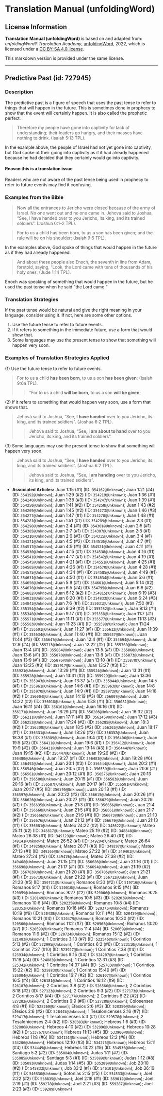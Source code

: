 # Translation Manual (unfoldingWord)

## License Information

**Translation Manual (unfoldingWord)** is based on and adapted from: _unfoldingWord® Translation Academy_, [unfoldingWord](https://unfoldingword.org/utw), 2022, which is licensed under a [CC BY-SA 4.0 license](https://creativecommons.org/licenses/by-sa/4.0/legalcode.en).

This markdown version is provided under the same license.



--------------------------------

## Predictive Past (id: 727945)

### Description

The predictive past is a figure of speech that uses the past tense to refer to things that will happen in the future. This is sometimes done in prophecy to show that the event will certainly happen. It is also called the prophetic perfect.

> Therefore my people have gone into captivity for lack of understanding; their leaders go hungry, and their masses have nothing to drink. (Isaiah 5:13 TPL).

In the example above, the people of Israel had not yet gone into captivity, but God spoke of their going into captivity as if it had already happened because he had decided that they certainly would go into captivity.

#### Reason this is a translation issue

Readers who are not aware of the past tense being used in prophecy to refer to future events may find it confusing.

### Examples from the Bible

> Now all the entrances to Jericho were closed because of the army of Israel. No one went out and no one came in. Jehová said to Joshua, “See, I have handed over to you Jericho, its king, and its trained soldiers”. (Joshua 6:1–2 TPL).

> For to us a child has been born, to us a son has been given; and the rule will be on his shoulder; (Isaiah 9:6 TPL).

In the examples above, God spoke of things that would happen in the future as if they had already happened.

> And about these people also Enoch, the seventh in line from Adam, foretold, saying, “Look, the Lord came with tens of thousands of his holy ones, (Jude 1:14 TPL).

Enoch was speaking of something that would happen in the future, but he used the past tense when he said ”the Lord came.“

### Translation Strategies

If the past tense would be natural and give the right meaning in your language, consider using it. If not, here are some other options.

1. Use the future tense to refer to future events.
2. If it refers to something in the immediate future, use a form that would show that.
3. Some languages may use the present tense to show that something will happen very soon.

### Examples of Translation Strategies Applied

(1\) Use the future tense to refer to future events.

> For to us a child **has been born**, to us a son **has been given**; (Isaiah 9:6a TPL).
> 
> 
> > ”For to us a child **will be born**, to us a son **will be given**;

(2\) If it refers to something that would happen very soon, use a form that shows that.

> Jehová said to Joshua, “See, I **have handed** over to you Jericho, its king, and its trained soldiers”. (Joshua 6:2 TPL).
> 
> 
> > Jehová said to Joshua, “See, I **am about to hand** over to you Jericho, its king, and its trained soldiers”.

(3\) Some languages may use the present tense to show that something will happen very soon.

> Jehová said to Joshua, “See, I **have handed** over to you Jericho, its king, and its trained soldiers”. (Joshua 6:2 TPL).
> 
> 
> > Jehová said to Joshua, “See, I **am handing** over to you Jericho, its king, and its trained soldiers”.

* **Associated Articles:** Juan 1:15 (#1) (ID: `354162@Unknown`); Juan 1:21 (#4) (ID: `354192@Unknown`); Juan 1:29 (#2) (ID: `354219@Unknown`); Juan 1:36 (#1) (ID: `354240@Unknown`); Juan 1:38 (#3) (ID: `354247@Unknown`); Juan 1:39 (#1) (ID: `354250@Unknown`); Juan 1:41 (#2) (ID: `354258@Unknown`); Juan 1:43 (#2) (ID: `354269@Unknown`); Juan 1:45 (#2) (ID: `354273@Unknown`); Juan 1:46 (#3) (ID: `354277@Unknown`); Juan 1:47 (#1) (ID: `354278@Unknown`); Juan 1:48 (#1) (ID: `354281@Unknown`); Juan 1:51 (#1) (ID: `354289@Unknown`); Juan 2:3 (#1) (ID: `354298@Unknown`); Juan 2:4 (#1) (ID: `354301@Unknown`); Juan 2:5 (#1) (ID: `354305@Unknown`); Juan 2:7 (#1) (ID: `354307@Unknown`); Juan 2:8 (#1) (ID: `354310@Unknown`); Juan 2:9 (#3) (ID: `354315@Unknown`); Juan 3:4 (#1) (ID: `354371@Unknown`); Juan 4:5 (#2) (ID: `354510@Unknown`); Juan 4:7 (#1) (ID: `354517@Unknown`); Juan 4:9 (#1) (ID: `354521@Unknown`); Juan 4:11 (#1) (ID: `354530@Unknown`); Juan 4:15 (#1) (ID: `354538@Unknown`); Juan 4:16 (#1) (ID: `354541@Unknown`); Juan 4:17 (#1) (ID: `354542@Unknown`); Juan 4:19 (#1) (ID: `354545@Unknown`); Juan 4:21 (#1) (ID: `354551@Unknown`); Juan 4:25 (#1) (ID: `354565@Unknown`); Juan 4:26 (#1) (ID: `354570@Unknown`); Juan 4:28 (#1) (ID: `354575@Unknown`); Juan 4:34 (#1) (ID: `354585@Unknown`); Juan 4:49 (#1) (ID: `354631@Unknown`); Juan 4:50 (#1) (ID: `354634@Unknown`); Juan 5:6 (#1) (ID: `354656@Unknown`); Juan 5:8 (#1) (ID: `354661@Unknown`); Juan 5:14 (#2) (ID: `354676@Unknown`); Juan 6:5 (#4) (ID: `354795@Unknown`); Juan 6:8 (#2) (ID: `354802@Unknown`); Juan 6:12 (#2) (ID: `354815@Unknown`); Juan 6:19 (#3) (ID: `354832@Unknown`); Juan 6:20 (#1) (ID: `354833@Unknown`); Juan 6:24 (#3) (ID: `354843@Unknown`); Juan 7:6 (#1) (ID: `355031@Unknown`); Juan 7:50 (#3) (ID: `355154@Unknown`); Juan 8:39 (#2) (ID: `355252@Unknown`); Juan 9:13 (#1) (ID: `355346@Unknown`); Juan 9:17 (#1) (ID: `355358@Unknown`); Juan 11:7 (#1) (ID: `355571@Unknown`); Juan 11:11 (#1) (ID: `355577@Unknown`); Juan 11:13 (#3) (ID: `355583@Unknown`); Juan 11:23 (#1) (ID: `355598@Unknown`); Juan 11:24 (#1) (ID: `355601@Unknown`); Juan 11:27 (#1) (ID: `355612@Unknown`); Juan 11:39 (#1) (ID: `355634@Unknown`); Juan 11:40 (#1) (ID: `355637@Unknown`); Juan 11:44 (#3) (ID: `355647@Unknown`); Juan 12:4 (#1) (ID: `355694@Unknown`); Juan 12:9 (#4) (ID: `355713@Unknown`); Juan 12:22 (#2) (ID: `355760@Unknown`); Juan 13:4 (#1) (ID: `355864@Unknown`); Juan 13:5 (#1) (ID: `355868@Unknown`); Juan 13:6 (#1) (ID: `355870@Unknown`); Juan 13:8 (#1) (ID: `355873@Unknown`); Juan 13:9 (#1) (ID: `355876@Unknown`); Juan 13:10 (#1) (ID: `355878@Unknown`); Juan 13:25 (#3) (ID: `355917@Unknown`); Juan 13:27 (#3) (ID: `355921@Unknown`); Juan 13:29 (#1) (ID: `355924@Unknown`); Juan 13:31 (#1) (ID: `355928@Unknown`); Juan 13:31 (#2) (ID: `355929@Unknown`); Juan 13:36 (#1) (ID: `355943@Unknown`); Juan 13:37 (#1) (ID: `355944@Unknown`); Juan 14:5 (#1) (ID: `355961@Unknown`); Juan 14:6 (#1) (ID: `355963@Unknown`); Juan 14:8 (#1) (ID: `355970@Unknown`); Juan 14:9 (#1) (ID: `355972@Unknown`); Juan 14:18 (#2) (ID: `356004@Unknown`); Juan 14:19 (#3) (ID: `356007@Unknown`); Juan 14:22 (#2) (ID: `356018@Unknown`); Juan 15:8 (#1) (ID: `356081@Unknown`); Juan 16:11 (#4) (ID: `356161@Unknown`); Juan 16:16 (#1) (ID: `356171@Unknown`); Juan 16:29 (#1) (ID: `356206@Unknown`); Juan 16:32 (#2) (ID: `356211@Unknown`); Juan 17:11 (#1) (ID: `356245@Unknown`); Juan 17:12 (#3) (ID: `356252@Unknown`); Juan 17:24 (#2) (ID: `356285@Unknown`); Juan 18:3 (#2) (ID: `356300@Unknown`); Juan 18:5 (#2) (ID: `356303@Unknown`); Juan 18:17 (#1) (ID: `356331@Unknown`); Juan 18:26 (#2) (ID: `356352@Unknown`); Juan 18:38 (#1) (ID: `356389@Unknown`); Juan 19:4 (#1) (ID: `356406@Unknown`); Juan 19:5 (#3) (ID: `356411@Unknown`); Juan 19:6 (#1) (ID: `356412@Unknown`); Juan 19:9 (#2) (ID: `356421@Unknown`); Juan 19:14 (#3) (ID: `356444@Unknown`); Juan 19:15 (#2) (ID: `356447@Unknown`); Juan 19:26 (#2) (ID: `356480@Unknown`); Juan 19:27 (#1) (ID: `356483@Unknown`); Juan 19:28 (#6) (ID: `356492@Unknown`); Juan 20:1 (#3) (ID: `356544@Unknown`); Juan 20:2 (#1) (ID: `356546@Unknown`); Juan 20:5 (#2) (ID: `356559@Unknown`); Juan 20:6 (#1) (ID: `356561@Unknown`); Juan 20:12 (#1) (ID: `356576@Unknown`); Juan 20:13 (#1) (ID: `356580@Unknown`); Juan 20:15 (#1) (ID: `356583@Unknown`); Juan 20:16 (#1) (ID: `356587@Unknown`); Juan 20:17 (#1) (ID: `356591@Unknown`); Juan 20:17 (#5) (ID: `356595@Unknown`); Juan 20:18 (#1) (ID: `356597@Unknown`); Juan 20:22 (#3) (ID: `356615@Unknown`); Juan 20:26 (#1) (ID: `356626@Unknown`); Juan 20:27 (#1) (ID: `356629@Unknown`); Juan 20:29 (#1) (ID: `356635@Unknown`); Juan 21:3 (#1) (ID: `356656@Unknown`); Juan 21:4 (#1) (ID: `356660@Unknown`); Juan 21:5 (#1) (ID: `356661@Unknown`); Juan 21:7 (#2) (ID: `356666@Unknown`); Juan 21:9 (#1) (ID: `356673@Unknown`); Juan 21:10 (#1) (ID: `356676@Unknown`); Juan 21:12 (#1) (ID: `356679@Unknown`); Juan 21:13 (#1) (ID: `356681@Unknown`); Mateo 24:22 (#2) (ID: `348622@Unknown`); Mateo 25:11 (#2) (ID: `348817@Unknown`); Mateo 25:19 (#2) (ID: `348848@Unknown`); Mateo 26:38 (#1) (ID: `349129@Unknown`); Mateo 26:40 (#1) (ID: `349141@Unknown`); Mateo 26:52 (#1) (ID: `349204@Unknown`); Mateo 26:64 (#1) (ID: `349258@Unknown`); Mateo 26:71 (#3) (ID: `349297@Unknown`); Mateo 27:13 (#1) (ID: `349366@Unknown`); Mateo 27:22 (#1) (ID: `349403@Unknown`); Mateo 27:24 (#3) (ID: `349415@Unknown`); Mateo 27:38 (#2) (ID: `349468@Unknown`); Juan 21:15 (#1) (ID: `356686@Unknown`); Juan 21:16 (#1) (ID: `356690@Unknown`); Juan 21:17 (#1) (ID: `356694@Unknown`); Juan 21:19 (#2) (ID: `356703@Unknown`); Juan 21:20 (#1) (ID: `356705@Unknown`); Juan 21:21 (#1) (ID: `356710@Unknown`); Juan 21:22 (#1) (ID: `356712@Unknown`); Juan 21:23 (#5) (ID: `356721@Unknown`); Romanos 8:30 (#2) (ID: `519716@Unknown`); Romanos 9:17 (#4) (ID: `520010@Unknown`); Romanos 9:15 (#4) (ID: `520059@Unknown`); Romanos 9:27 (#2) (ID: `520066@Unknown`); Romanos 9:25 (#3) (ID: `520149@Unknown`); Romanos 10:5 (#3) (ID: `520203@Unknown`); Romanos 10:6 (#4) (ID: `520225@Unknown`); Romanos 10:8 (#4) (ID: `520353@Unknown`); Romanos 10:16 (#6) (ID: `520373@Unknown`); Romanos 10:19 (#9) (ID: `520438@Unknown`); Romanos 10:11 (#4) (ID: `520459@Unknown`); Romanos 10:21 (#4) (ID: `520479@Unknown`); Romanos 10:20 (#2) (ID: `520560@Unknown`); Romanos 11:2 (#7) (ID: `520565@Unknown`); Romanos 10:20 (#7) (ID: `520599@Unknown`); Romanos 11:4 (#4) (ID: `520669@Unknown`); Romanos 11:9 (#2) (ID: `520724@Unknown`); Romanos 15:12 (#2) (ID: `521483@Unknown`); 1 Corintios 3:13 (#7) (ID: `522545@Unknown`); 1 Corintios 5:13 (#2) (ID: `522995@Unknown`); 1 Corintios 6:2 (#6) (ID: `523110@Unknown`); 1 Corintios 7:37 (#10) (ID: `523927@Unknown`); 1 Corintios 7:38 (#4) (ID: `523934@Unknown`); 1 Corintios 9:15 (#4) (ID: `524207@Unknown`); 1 Corintios 11:18 (#4) (ID: `524882@Unknown`); 1 Corintios 12:31 (#3) (ID: `525342@Unknown`); 1 Corintios 14:37 (#4) (ID: `525703@Unknown`); 1 Corintios 15:22 (#2) (ID: `525883@Unknown`); 1 Corintios 15:49 (#1) (ID: `526004@Unknown`); 1 Corintios 16:7 (#2) (ID: `526107@Unknown`); 1 Corintios 16:5 (#4) (ID: `526181@Unknown`); 1 Corintios 16:12 (#9) (ID: `526187@Unknown`); 2 Corintios 3:8 (#2) (ID: `526566@Unknown`); 2 Corintios 8:18 (#2) (ID: `527123@Unknown`); 2 Corintios 9:3 (#2) (ID: `527173@Unknown`); 2 Corintios 8:17 (#4) (ID: `527177@Unknown`); 2 Corintios 8:22 (#2) (ID: `527202@Unknown`); 2 Corintios 9:9 (#6) (ID: `527288@Unknown`); Colosenses 4:8 (#1) (ID: `528260@Unknown`); Efesios 2:6 (#3) (ID: `528350@Unknown`); Efesios 2:6 (#2) (ID: `528445@Unknown`); 1 Tesalonicenses 2:16 (#7) (ID: `529417@Unknown`); 1 Tesalonicenses 5:3 (#1) (ID: `529578@Unknown`); 2 Tesalonicenses 2:4 (#2) (ID: `530383@Unknown`); Hebreos 1:6 (#3) (ID: `532886@Unknown`); Hebreos 4:10 (#2) (ID: `532996@Unknown`); Hebreos 10:28 (#2) (ID: `533767@Unknown`); Hebreos 11:13 (#5) (ID: `533900@Unknown`); Hebreos 11:8 (#6) (ID: `534151@Unknown`); Hebreos 12:2 (#8) (ID: `534206@Unknown`); Hebreos 12:10 (#3) (ID: `534275@Unknown`); Hebreos 13:11 (#4) (ID: `534449@Unknown`); Hebreos 13:22 (#9) (ID: `534536@Unknown`); Santiago 5:2 (#2) (ID: `535084@Unknown`); Judas 1:11 (#7) (ID: `535085@Unknown`); Santiago 5:3 (#1) (ID: `535089@Unknown`); Judas 1:12 (#8) (ID: `535093@Unknown`); Judas 1:14 (#5) (ID: `535289@Unknown`); Job 23:10 (#2) (ID: `545833@Unknown`); Job 33:2 (#1) (ID: `546101@Unknown`); Job 36:16 (#1) (ID: `546830@Unknown`); Sofonías 2:15 (#5) (ID: `554533@Unknown`); Joel 2:22 (#2) (ID: `558835@Unknown`); Joel 2:18 (#1) (ID: `559012@Unknown`); Joel 2:19 (#1) (ID: `559278@Unknown`); Joel 2:21 (#3) (ID: `559287@Unknown`); Joel 2:23 (#3) (ID: `559289@Unknown`)


